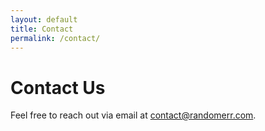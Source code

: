 ```yaml
---
layout: default
title: Contact
permalink: /contact/
---
```


# Contact Us

Feel free to reach out via email at [contact@randomerr.com](mailto:contact@randomerr.com).
